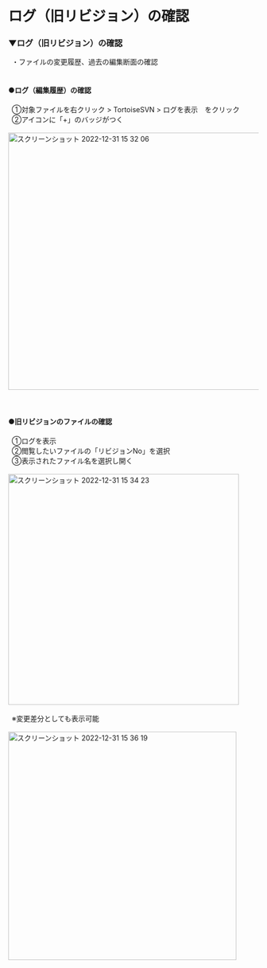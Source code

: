 # ログ（旧リビジョン）の確認

### ▼ログ（旧リビジョン）の確認
&ensp;・ファイルの変更履歴、過去の編集断面の確認<br>
<br>

#### ●ログ（編集履歴）の確認
&ensp;①対象ファイルを右クリック > TortoiseSVN > ログを表示　をクリック<br>
&ensp;②アイコンに「+」のバッジがつく<br>
<br>
<img width="517" alt="スクリーンショット 2022-12-31 15 32 06" src="https://user-images.githubusercontent.com/81621944/210127625-bef51b7c-11a7-4530-9e3a-fbf8d2e083c8.png"><br>
<br>
<br>

#### ●旧リビジョンのファイルの確認
&ensp;①ログを表示<br>
&ensp;②閲覧したいファイルの「リビジョンNo」を選択<br>
&ensp;③表示されたファイル名を選択し開く<br>
<br>
<img width="464" alt="スクリーンショット 2022-12-31 15 34 23" src="https://user-images.githubusercontent.com/81621944/210127677-f00f2c77-97fe-4d84-9941-b6cbec87e4d5.png"><br>
<br>
&ensp;※変更差分としても表示可能<br>
<br>
<img width="459" alt="スクリーンショット 2022-12-31 15 36 19" src="https://user-images.githubusercontent.com/81621944/210127722-7bd4ad53-60a6-4290-92d0-b54394bbf604.png"><br>
<br>

